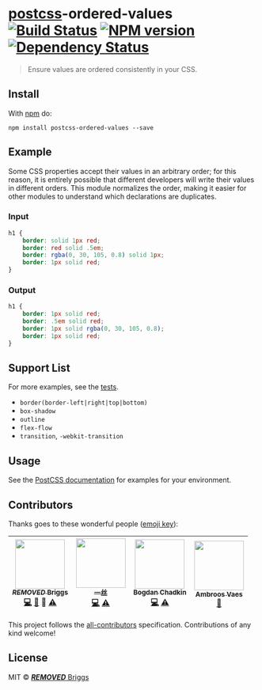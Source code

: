 # [postcss][postcss]-ordered-values [![Build Status](https://travis-ci.org/***REMOVED***-eb/postcss-ordered-values.svg?branch=master)][ci] [![NPM version](https://badge.fury.io/js/postcss-ordered-values.svg)][npm] [![Dependency Status](https://gemnasium.com/***REMOVED***-eb/postcss-ordered-values.svg)][deps]

> Ensure values are ordered consistently in your CSS.


## Install

With [npm](https://npmjs.org/package/postcss-ordered-values) do:

```
npm install postcss-ordered-values --save
```


## Example

Some CSS properties accept their values in an arbitrary order; for this reason,
it is entirely possible that different developers will write their values in
different orders. This module normalizes the order, making it easier for other
modules to understand which declarations are duplicates.

### Input

```css
h1 {
    border: solid 1px red;
    border: red solid .5em;
    border: rgba(0, 30, 105, 0.8) solid 1px;
    border: 1px solid red;
}
```

### Output

```css
h1 {
    border: 1px solid red;
    border: .5em solid red;
    border: 1px solid rgba(0, 30, 105, 0.8);
    border: 1px solid red;
}
```


## Support List

For more examples, see the [tests](src/__tests__/index.js).

* `border(border-left|right|top|bottom)`
* `box-shadow`
* `outline`
* `flex-flow`
* `transition`, `-webkit-transition`


## Usage

See the [PostCSS documentation](https://github.com/postcss/postcss#usage) for
examples for your environment.


## Contributors

Thanks goes to these wonderful people ([emoji key](https://github.com/kentcdodds/all-contributors#emoji-key)):

<!-- ALL-CONTRIBUTORS-LIST:START - Do not remove or modify this section -->
| [<img src="https://avatars.githubusercontent.com/u/1282980?v=3" width="100px;"/><br /><sub>***REMOVED*** Briggs</sub>](http://***REMOVED***eb.info)<br />[💻](https://github.com/***REMOVED***-eb/postcss-ordered-values/commits?author=***REMOVED***-eb) [📖](https://github.com/***REMOVED***-eb/postcss-ordered-values/commits?author=***REMOVED***-eb) 👀 [⚠️](https://github.com/***REMOVED***-eb/postcss-ordered-values/commits?author=***REMOVED***-eb) | [<img src="https://avatars.githubusercontent.com/u/2784308?v=3" width="100px;"/><br /><sub>一丝</sub>](www.iyunlu.com/view)<br />[💻](https://github.com/***REMOVED***-eb/postcss-ordered-values/commits?author=yisibl) [⚠️](https://github.com/***REMOVED***-eb/postcss-ordered-values/commits?author=yisibl) | [<img src="https://avatars.githubusercontent.com/u/5635476?v=3" width="100px;"/><br /><sub>Bogdan Chadkin</sub>](https://github.com/TrySound)<br />[💻](https://github.com/***REMOVED***-eb/postcss-ordered-values/commits?author=TrySound) [⚠️](https://github.com/***REMOVED***-eb/postcss-ordered-values/commits?author=TrySound) | [<img src="https://avatars.githubusercontent.com/u/497260?v=3" width="100px;"/><br /><sub>Ambroos Vaes</sub>](https://github.com/Ambroos)<br />[🐛](https://github.com/***REMOVED***-eb/postcss-ordered-values/issues?q=author%3AAmbroos) |
| :---: | :---: | :---: | :---: |
<!-- ALL-CONTRIBUTORS-LIST:END -->

This project follows the [all-contributors] specification. Contributions of
any kind welcome!


## License

MIT © [***REMOVED*** Briggs](http://***REMOVED***eb.info)


[all-contributors]: https://github.com/kentcdodds/all-contributors
[ci]:      https://travis-ci.org/***REMOVED***-eb/postcss-ordered-values
[deps]:    https://gemnasium.com/***REMOVED***-eb/postcss-ordered-values
[npm]:     http://badge.fury.io/js/postcss-ordered-values
[postcss]: https://github.com/postcss/postcss
